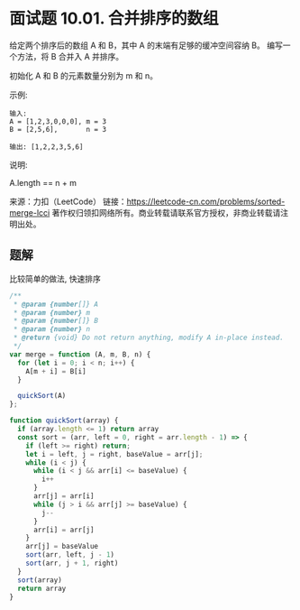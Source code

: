 # 面试题 10.01. 合并排序的数组
给定两个排序后的数组 A 和 B，其中 A 的末端有足够的缓冲空间容纳 B。 编写一个方法，将 B 合并入 A 并排序。

初始化 A 和 B 的元素数量分别为 m 和 n。

示例:

    输入:
    A = [1,2,3,0,0,0], m = 3
    B = [2,5,6],       n = 3

    输出: [1,2,2,3,5,6]
说明:

A.length == n + m

来源：力扣（LeetCode）
链接：https://leetcode-cn.com/problems/sorted-merge-lcci
著作权归领扣网络所有。商业转载请联系官方授权，非商业转载请注明出处。

## 题解
比较简单的做法, 快速排序

```js
/**
 * @param {number[]} A
 * @param {number} m
 * @param {number[]} B
 * @param {number} n
 * @return {void} Do not return anything, modify A in-place instead.
 */
var merge = function (A, m, B, n) {
  for (let i = 0; i < n; i++) {
    A[m + i] = B[i]
  }

  quickSort(A)
};

function quickSort(array) {
  if (array.length <= 1) return array
  const sort = (arr, left = 0, right = arr.length - 1) => {
    if (left >= right) return;
    let i = left, j = right, baseValue = arr[j];
    while (i < j) {
      while (i < j && arr[i] <= baseValue) {
        i++
      }
      arr[j] = arr[i]
      while (j > i && arr[j] >= baseValue) {
        j--
      }
      arr[i] = arr[j]
    }
    arr[j] = baseValue
    sort(arr, left, j - 1)
    sort(arr, j + 1, right)
  }
  sort(array)
  return array
}
```